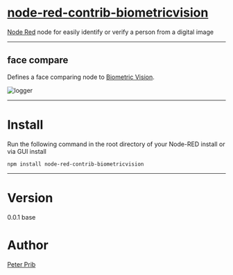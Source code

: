 # [node-red-contrib-biometricvision][2]

[Node Red][1] node for easily identify or verify a person from a digital image 

------------------------------------------------------------

## face compare

Defines a face comparing node to [Biometric Vision][2]. 

![logger](documentation/node.JPG "node")

------------------------------------------------------------

# Install

Run the following command in the root directory of your Node-RED install or via GUI install

    npm install node-red-contrib-biometricvision


------------------------------------------------------------

# Version

0.0.1 base

# Author

[Peter Prib][3]

[1]: http://nodered.org "node-red home page"

[2]: https://www.npmjs.com/package/node-red-contrib-biometricvision "source code"

[3]: https://github.com/peterprib "base github"

[4]: https://biometricvision.com "Biometric Vision"
